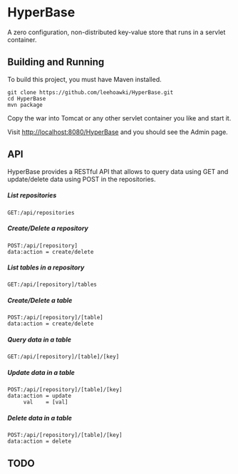 # HyperBase
A zero configuration, non-distributed key-value store that runs in a servlet container.


## Building and Running

To build this project, you must have Maven installed.

    git clone https://github.com/leehoawki/HyperBase.git
    cd HyperBase
    mvn package 

Copy the war into Tomcat or any other servlet container you like and start it.

Visit <a href="http://localhost:8080/HyperBase">http://localhost:8080/HyperBase</a> and you should see the Admin page. 

## API

HyperBase provides a RESTful API that allows to query data using GET and update/delete data using POST in the repositories. 

##### List repositories
    GET:/api/repositories
    
##### Create/Delete a repository
    POST:/api/[repository]
    data:action = create/delete

##### List tables in a repository
    GET:/api/[repository]/tables

##### Create/Delete a table
    POST:/api/[repository]/[table]
    data:action = create/delete

##### Query data in a table
    GET:/api/[repository]/[table]/[key]

##### Update data in a table
    POST:/api/[repository]/[table]/[key]
    data:action = update
         val    = [val]

##### Delete data in a table
    POST:/api/[repository]/[table]/[key]
    data:action = delete


## TODO





